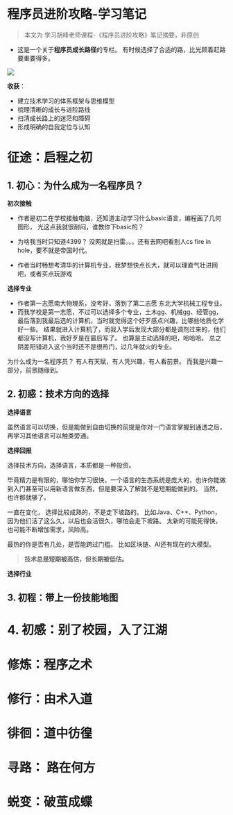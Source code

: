 
# 程序员进阶攻略-学习笔记

>本文为 学习胡峰老师课程-《程序员进阶攻略》笔记摘要，非原创

- 这是一个关于**程序员成长路径**的专栏。 有时候选择了合适的路，比光顾着赶路要重要得多。

![](../../img/《程序员进阶功劳》/《程序员进阶功劳》_2023-05-12-23-55.png)


**收获**：

- 建立技术学习的体系框架与思维模型
- 梳理清晰的成长与进阶路线
- 扫清成长路上的迷茫和障碍
- 形成明确的自我定位与认知


# 征途：启程之初

## 1. 初心：为什么成为一名程序员？

**初次接触**

- 作者是初二在学校接触电脑，还知道主动学习什么basic语言，编程画了几何图形， 光这点我就很耐闷，谁教你下basic的？ 
- 为啥我当时只知道4399？ 没网就是扫雷。。。还有去网吧看别人cs fire in hole，要不就是帝国时代。

- 作者当时畅想考清华的计算机专业，我梦想快点长大，就可以理直气壮进网吧，或者买点玩游戏


**选择专业**

- 作者第一志愿南大物理系，没考好，落到了第二志愿 东北大学机械工程专业。
- 而我学校是第一志愿，不过可以选择多个专业，土木gg、机械gg、经管gg，最后落到我最后选的计算机，当时就觉得这个好歹感点兴趣，比哪些地质化学好一些。 结果就进入计算机了，而我入学后发现大部分都是调剂过来的，他们都没写计算机，我好歹是在最后写了。 也算是主动选择的吧，哈哈哈。  总之阴差阳错进入这个当时还不是很热门，过几年就火的专业。


为什么成为一名程序员？ 有人有天赋，有人凭兴趣，有人看前景。 而我是兴趣一部分，前景随缘到。


## 2. 初惑：技术方向的选择

**选择语言**

虽然语言可以切换，但是能做到自由切换的前提是你对一门语言掌握到通透之后，再学习其他语言可以触类旁通。


**选择回报**

选择技术方向，选择语言，本质都是一种投资。

毕竟精力是有限的，哪怕你学习很快，一个语言的生态系统是庞大的，也许你能做到入门甚至可以用新语言做东西，但是要深入了解就不是短期能做到的。 当然，也许那就够了。

一直在变化， 选择比较成熟的，不是走下坡路的。 比如Java、C++、Python，因为他们活了这么久，以后也会活很久，哪怕会走下坡路。 太新的可能死得快，也可能不断增加需求，风险高。


最热的你是否有几处，是否能跨过门槛。 比如区块链、AI还有现在的大模型。


>**技术总是短期被高估，但长期被低估。**


**选择行业**


## 3. 初程：带上一份技能地图




# 4. 初感：别了校园，入了江湖


# 修炼：程序之术




# 修行：由术入道



# 徘徊：道中彷徨



# 寻路： 路在何方


# 蜕变：破茧成蝶

